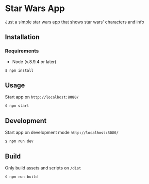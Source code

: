 # Star Wars App

Just a simple star wars app that shows star wars' characters and info

## Installation

### Requirements

- Node (v.8.9.4 or later)

`$ npm install`

## Usage

Start app on `http://localhost:8080/`

`$ npm start`

## Development

Start app on development mode `http://localhost:8080/`

`$ npm run dev`

## Build

Only build assets and scripts on `/dist`

`$ npm run build`
